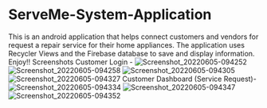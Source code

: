 # ServeMe-System-Application
This is an android application that helps connect customers and vendors for request a repair service for their home appliances. The application uses Recycler Views and the Firebase database to save and display information.
Enjoy!!
Screenshots
Customer Login - 
![Screenshot_20220605-094252](https://user-images.githubusercontent.com/83175234/172034989-56608114-70be-489e-b68c-d390f98c451c.jpg) ![Screenshot_20220605-094258](https://user-images.githubusercontent.com/83175234/172034999-eca5749c-1816-47c0-ac3a-c928855fa163.jpg)
![Screenshot_20220605-094305](https://user-images.githubusercontent.com/83175234/172035158-e5290cc7-ed3a-4973-999d-196fbb710cf2.jpg) ![Screenshot_20220605-094327](https://user-images.githubusercontent.com/83175234/172035879-d4f54969-459f-4255-a14f-da4d9b86f5ea.jpg) 
Customer Dashboard (Service Request)- 
![Screenshot_20220605-094334](https://user-images.githubusercontent.com/83175234/172035904-3b952b56-172b-4ede-8a3a-664ffd0f1787.jpg)
![Screenshot_20220605-094347](https://user-images.githubusercontent.com/83175234/172035919-16aa1211-b452-4436-8f4c-cd5f4de6fb57.jpg)
![Screenshot_20220605-094352](https://user-images.githubusercontent.com/83175234/172035931-f51c8ce4-2844-43a9-b1a6-020c815bed35.jpg)



